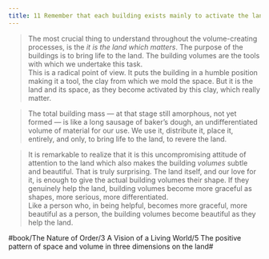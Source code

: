 ```yaml
---
title: 11 Remember that each building exists mainly to activate the land
---
```


> The most crucial thing to understand throughout the volume-creating processes, is the *it is the land which matters*. The purpose of the buildings is to bring life to the land. The building volumes are the tools with which we undertake this task.  
> This is a radical point of view. It puts the building in a humble position making it a tool, the clay from which we mold the space. But it is the land and its space, as they become activated by this clay, which really matter.  

> The total building mass — at that stage still amorphous, not yet formed — is like a long sausage of baker’s dough, an undifferentiated volume of material for our use. We use it, distribute it, place it, entirely, and only, to bring life to the land, to revere the land.  

> It is remarkable to realize that it is this uncompromising attitude of attention to the land which also makes the building *volumes* subtle and beautiful. That is truly surprising. The land itself, and our love for it, is enough to give the actual building volumes their shape. If they genuinely help the land, building volumes become more graceful as shapes, more serious, more differentiated.  
> Like a person who, in being helpful, becomes more graceful, more beautiful as a person, the building volumes become beautiful as they help the land.  

#book/The Nature of Order/3 A Vision of a Living World/5 The positive pattern of space and volume in three dimensions on the land#